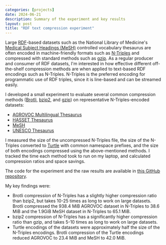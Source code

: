 ```yaml
---
categories: [projects]
date: 2024-06-21
description: Summary of the experiment and key results
layout: post
title: "RDF text compression experiment"
---
```


Large [RDF](https://www.w3.org/RDF/)-based datasets such as the National Library of Medicine's [Medical Subject Headings (MeSH)](https://www.ncbi.nlm.nih.gov/mesh/) controlled vocabulary thesaurus are often encoded in machine-friendly formats such as [N-Triples](https://www.w3.org/TR/n-triples/) and compressed with standard methods such as [gzip](https://en.wikipedia.org/wiki/Gzip). As a regular producer and consumer of RDF datasets, I'm interested in how effective different off-the-shelf compression methods are when applied to text-based RDF encodings such as N-Triples. N-Triples is the preferred encoding for programmatic use of RDF triples, since it is line-based and can be streamed easily.

I developed a small experiment to evaluate several common compression methods ([Brotli](https://github.com/google/brotli), [bzip2](https://en.wikipedia.org/wiki/Bzip2), and [gzip](https://en.wikipedia.org/wiki/Gzip)) on representative N-Triples-encoded datasets:

- [AGROVOC Multilingual Thesaurus](https://agrovoc.fao.org/browse/agrovoc/en/)
- [HASSET Thesaurus](https://hasset.ukdataservice.ac.uk/hasset/en/)
- [MeSH](https://www.ncbi.nlm.nih.gov/mesh/)
- [UNESCO Thesaurus](https://vocabularies.unesco.org/browser/thesaurus/en/)

I measured the size of the uncompressed N-Triples file, the size of the N-Triples converted to [Turtle](https://www.w3.org/TR/turtle/) with common namespace prefixes, and the size of both encodings compressed using the above-mentioned methods. I tracked the time each method took to run on my laptop, and calculated compression ratios and space savings.

The code for the experiment and the raw results are available in [this GitHub repository](https://github.com/minorg/rdf-text-compression-experiment).

My key findings were:

- Brotli compression of N-Triples has a slightly higher compression ratio than bzip2, but takes 10-25 times as long to work on large datasets. Brotli compressed the 938.4 MiB AGROVOC dataset in N-Triples to 38.6 MiB and the 1.9GiB MeSH dataset in N-Triples to 65.1 MiB.
- bzip2 compression of N-Triples has a significantly higher compression ratio than gzip, and takes 5-10 times as long to work on large datasets.
- Turtle encodings of the datasets were approximately half the size of the N-Triples encodings. Brotli compression of the Turtle encodings reduced AGROVOC to 23.4 MiB and MeSH to 42.0 MiB.
